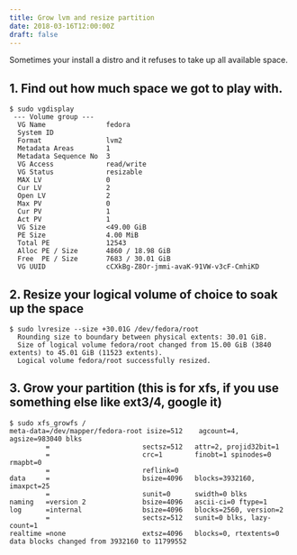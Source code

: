 ```yaml
---
title: Grow lvm and resize partition
date: 2018-03-16T12:00:00Z
draft: false
---
```

Sometimes your install a distro and it refuses to take up all available space.

## 1. Find out how much space we got to play with. 
```
$ sudo vgdisplay
 --- Volume group ---
  VG Name               fedora
  System ID
  Format                lvm2
  Metadata Areas        1
  Metadata Sequence No  3
  VG Access             read/write
  VG Status             resizable
  MAX LV                0
  Cur LV                2
  Open LV               2
  Max PV                0
  Cur PV                1
  Act PV                1
  VG Size               <49.00 GiB
  PE Size               4.00 MiB
  Total PE              12543
  Alloc PE / Size       4860 / 18.98 GiB
  Free  PE / Size       7683 / 30.01 GiB
  VG UUID               cCXkBg-Z8Or-jmmi-avaK-91VW-v3cF-CmhiKD
```

## 2. Resize your logical volume of choice to soak up the space
```
$ sudo lvresize --size +30.01G /dev/fedora/root
  Rounding size to boundary between physical extents: 30.01 GiB.
  Size of logical volume fedora/root changed from 15.00 GiB (3840 extents) to 45.01 GiB (11523 extents).
  Logical volume fedora/root successfully resized.
```

## 3. Grow your partition (this is for xfs, if you use something else like ext3/4, google it)
```
$ sudo xfs_growfs /
meta-data=/dev/mapper/fedora-root isize=512    agcount=4, agsize=983040 blks
         =                       sectsz=512   attr=2, projid32bit=1
         =                       crc=1        finobt=1 spinodes=0 rmapbt=0
         =                       reflink=0
data     =                       bsize=4096   blocks=3932160, imaxpct=25
         =                       sunit=0      swidth=0 blks
naming   =version 2              bsize=4096   ascii-ci=0 ftype=1
log      =internal               bsize=4096   blocks=2560, version=2
         =                       sectsz=512   sunit=0 blks, lazy-count=1
realtime =none                   extsz=4096   blocks=0, rtextents=0
data blocks changed from 3932160 to 11799552
```


